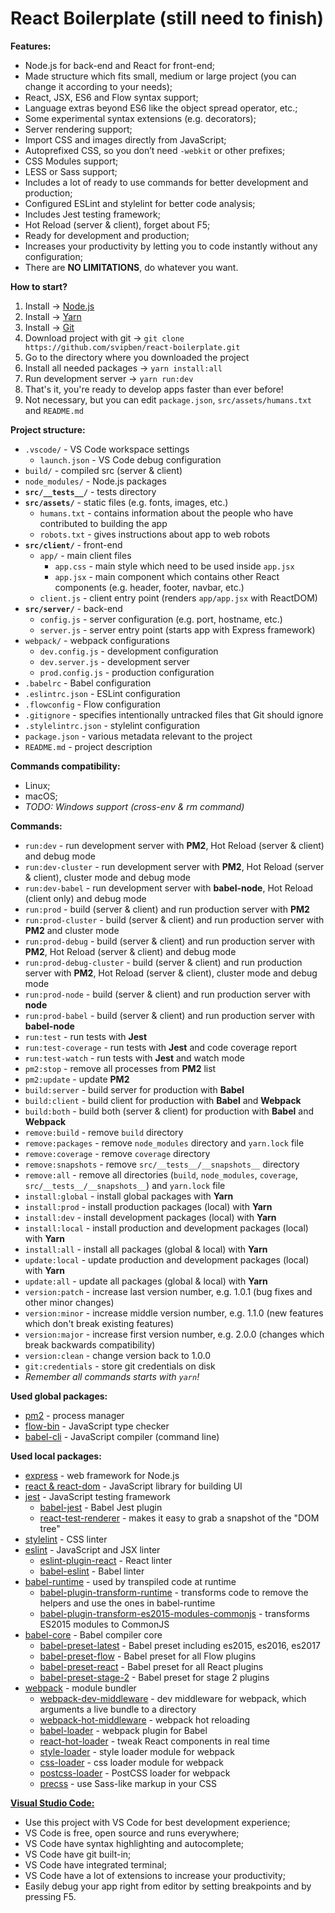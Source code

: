 # React Boilerplate (still need to finish)

**Features:**
- Node.js for back-end and React for front-end;
- Made structure which fits small, medium or large project (you can change it according to your needs);
- React, JSX, ES6 and Flow syntax support;
- Language extras beyond ES6 like the object spread operator, etc.;
- Some experimental syntax extensions (e.g. decorators);
- Server rendering support;
- Import CSS and images directly from JavaScript;
- Autoprefixed CSS, so you don’t need `-webkit` or other prefixes;
- CSS Modules support;
- LESS or Sass support;
- Includes a lot of ready to use commands for better development and production;
- Configured ESLint and stylelint for better code analysis;
- Includes Jest testing framework;
- Hot Reload (server & client), forget about F5;
- Ready for development and production;
- Increases your productivity by letting you to code instantly without any configuration;
- There are **NO LIMITATIONS**, do whatever you want.

**How to start?**

1. Install -> [Node.js](https://nodejs.org/en/download)
2. Install -> [Yarn](https://yarnpkg.com/en/docs/install)
3. Install -> [Git](https://git-scm.com/downloads)
4. Download project with git -> `git clone https://github.com/svipben/react-boilerplate.git`
5. Go to the directory where you downloaded the project
6. Install all needed packages -> `yarn install:all`
7. Run development server -> `yarn run:dev`
8. That's it, you're ready to develop apps faster than ever before!
9. Not necessary, but you can edit `package.json`, `src/assets/humans.txt` and `README.md`

**Project structure:**
- `.vscode/` - VS Code workspace settings
    - `launch.json` - VS Code debug configuration
- `build/` - compiled src (server & client)
- `node_modules/` - Node.js packages
- **`src/__tests__/`** - tests directory
- **`src/assets/`** - static files (e.g. fonts, images, etc.)
    - `humans.txt` - contains information about the people who have contributed to building the app
    - `robots.txt` - gives instructions about app to web robots
- **`src/client/`** - front-end
    - `app/` - main client files
        - `app.css` - main style which need to be used inside `app.jsx`
        - `app.jsx` - main component which contains other React components (e.g. header, footer, navbar, etc.)
    - `client.js` - client entry point (renders `app/app.jsx` with ReactDOM)
- **`src/server/`** - back-end
    - `config.js` - server configuration (e.g. port, hostname, etc.)
    - `server.js` - server entry point (starts app with Express framework)
- `webpack/` - webpack configurations
    - `dev.config.js` - development configuration
    - `dev.server.js` - development server
    - `prod.config.js` - production configuration
- `.babelrc` - Babel configuration
- `.eslintrc.json` - ESLint configuration
- `.flowconfig` - Flow configuration
- `.gitignore` - specifies intentionally untracked files that Git should ignore
- `.stylelintrc.json` - stylelint configuration
- `package.json` - various metadata relevant to the project
- `README.md` - project description

**Commands compatibility:**
- Linux;
- macOS;
- *TODO: Windows support (cross-env & rm command)*

**Commands:**
- `run:dev` - run development server with **PM2**, Hot Reload (server & client) and debug mode
- `run:dev-cluster` - run development server with **PM2**, Hot Reload (server & client), cluster mode and debug mode
- `run:dev-babel` - run development server with **babel-node**, Hot Reload (client only) and debug mode
- `run:prod` - build (server & client) and run production server with **PM2**
- `run:prod-cluster` - build (server & client) and run production server with **PM2** and cluster mode
- `run:prod-debug` - build (server & client) and run production server with **PM2**, Hot Reload (server & client) and debug mode
- `run:prod-debug-cluster` - build (server & client) and run production server with **PM2**, Hot Reload (server & client), cluster mode and debug mode
- `run:prod-node` - build (server & client) and run production server with **node**
- `run:prod-babel` - build (server & client) and run production server with **babel-node**
- `run:test` - run tests with **Jest**
- `run:test-coverage` - run tests with **Jest** and code coverage report
- `run:test-watch` - run tests with **Jest** and watch mode
- `pm2:stop` - remove all processes from **PM2** list
- `pm2:update` - update **PM2**
- `build:server` - build server for production with **Babel**
- `build:client` - build client for production with **Babel** and **Webpack**
- `build:both` - build both (server & client) for production with **Babel** and **Webpack**
- `remove:build` - remove `build` directory
- `remove:packages` - remove `node_modules` directory and `yarn.lock` file
- `remove:coverage` - remove `coverage` directory
- `remove:snapshots` - remove `src/__tests__/__snapshots__` directory
- `remove:all` - remove all directories (`build`, `node_modules`, `coverage`, `src/__tests__/__snapshots__`) and `yarn.lock` file
- `install:global` - install global packages with **Yarn**
- `install:prod` - install production packages (local) with **Yarn**
- `install:dev` - install development packages (local) with **Yarn**
- `install:local` - install production and development packages (local) with **Yarn**
- `install:all` - install all packages (global & local) with **Yarn**
- `update:local` - update production and development packages (local) with **Yarn**
- `update:all` - update all packages (global & local) with **Yarn**
- `version:patch` - increase last version number, e.g. 1.0.1 (bug fixes and other minor changes)
- `version:minor` - increase middle version number, e.g. 1.1.0 (new features which don't break existing features)
- `version:major` - increase first version number, e.g. 2.0.0 (changes which break backwards compatibility)
- `version:clean` - change version back to 1.0.0
- `git:credentials` - store git credentials on disk
- *Remember all commands starts with `yarn`!*

**Used global packages:**
- [pm2](http://pm2.keymetrics.io) - process manager
- [flow-bin](https://flowtype.org) - JavaScript type checker
- [babel-cli](http://babeljs.io) - JavaScript compiler (command line)

**Used local packages:**
- [express](http://expressjs.com) - web framework for Node.js
- [react & react-dom](https://facebook.github.io/react) - JavaScript library for building UI
- [jest](https://facebook.github.io/jest) - JavaScript testing framework
    - [babel-jest](https://github.com/facebook/jest/tree/master/packages/babel-jest) - Babel Jest plugin
    - [react-test-renderer](https://github.com/facebook/react/tree/master/packages/react-test-renderer) - makes it easy to grab a snapshot of the "DOM tree"
- [stylelint](https://stylelint.io) - CSS linter
- [eslint](http://eslint.org) - JavaScript and JSX linter
    - [eslint-plugin-react](https://github.com/yannickcr/eslint-plugin-react) - React linter
    - [babel-eslint](https://github.com/babel/babel-eslint) - Babel linter
- [babel-runtime](https://github.com/babel/babel/tree/master/packages/babel-runtime) - used by transpiled code at runtime
    - [babel-plugin-transform-runtime](https://github.com/babel/babel/tree/master/packages/babel-plugin-transform-runtime) - transforms code to remove the helpers and use the ones in babel-runtime
    - [babel-plugin-transform-es2015-modules-commonjs](https://github.com/babel/babel/tree/master/packages/babel-plugin-transform-es2015-modules-commonjs) - transforms ES2015 modules to CommonJS
- [babel-core](https://github.com/babel/babel/tree/master/packages/babel-core) - Babel compiler core
    - [babel-preset-latest](https://github.com/babel/babel/tree/master/packages/babel-preset-latest) - Babel preset including es2015, es2016, es2017
    - [babel-preset-flow](https://github.com/babel/babel/tree/master/packages/babel-preset-flow) - Babel preset for all Flow plugins
    - [babel-preset-react](https://github.com/babel/babel/tree/master/packages/babel-preset-react) - Babel preset for all React plugins
    - [babel-preset-stage-2](https://github.com/babel/babel/tree/master/packages/babel-preset-stage-2) - Babel preset for stage 2 plugins
- [webpack](https://webpack.js.org) - module bundler
    - [webpack-dev-middleware](https://github.com/webpack/webpack-dev-middleware) - dev middleware for webpack, which arguments a live bundle to a directory
    - [webpack-hot-middleware](https://github.com/glenjamin/webpack-hot-middleware) - webpack hot reloading
    - [babel-loader](https://github.com/babel/babel-loader) - webpack plugin for Babel
    - [react-hot-loader](https://github.com/gaearon/react-hot-loader) - tweak React components in real time
    - [style-loader](https://github.com/webpack-contrib/style-loader) - style loader module for webpack
    - [css-loader](https://github.com/webpack-contrib/css-loader) - css loader module for webpack
    - [postcss-loader](https://github.com/postcss/postcss-loader) - PostCSS loader for webpack
    - [precss](https://github.com/jonathantneal/precss) - use Sass-like markup in your CSS

**[Visual Studio Code:](https://code.visualstudio.com)**
- Use this project with VS Code for best development experience;
- VS Code is free, open source and runs everywhere;
- VS Code have syntax highlighting and autocomplete;
- VS Code have git built-in;
- VS Code have integrated terminal;
- VS Code have a lot of extensions to increase your productivity;
- Easily debug your app right from editor by setting breakpoints and by pressing F5.